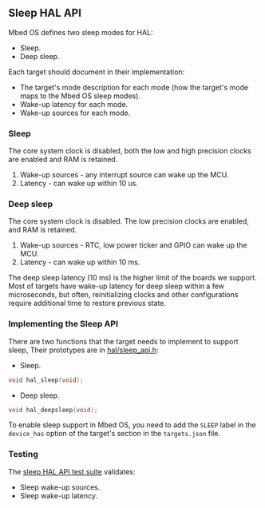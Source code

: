 ## Sleep HAL API

Mbed OS defines two sleep modes for HAL:

- Sleep.
- Deep sleep.

Each target should document in their implementation:

- The target's mode description for each mode (how the target's mode maps to the Mbed OS sleep modes).
- Wake-up latency for each mode.
- Wake-up sources for each mode.

### Sleep

The core system clock is disabled, both the low and high precision clocks are enabled and RAM is retained.

1. Wake-up sources - any interrupt source can wake up the MCU.
1. Latency - can wake up within 10 us.

### Deep sleep

The core system clock is disabled. The low precision clocks are enabled, and RAM is retained.

1. Wake-up sources - RTC, low power ticker and GPIO can wake up the MCU.
1. Latency - can wake up within 10 ms.

The deep sleep latency (10 ms) is the higher limit of the boards we support. Most of targets have wake-up latency for deep sleep within a few microseconds, but often, reinitializing clocks and other configurations require additional time to restore previous state.

### Implementing the Sleep API

There are two functions that the target needs to implement to support sleep, Their prototypes are in [hal/sleep_api.h](/docs/v5.4/mbed-os-api-doxy/sleep__api_8h_source.html):

- Sleep.

```c++
void hal_sleep(void);
```

- Deep sleep.

```c++
void hal_deepsleep(void);
```

To enable sleep support in Mbed OS, you need to add the `SLEEP` label in the `device_has` option of the target's section in the `targets.json` file.

### Testing

The [sleep HAL API test suite]() validates:
- Sleep wake-up sources.
- Sleep wake-up latency.
